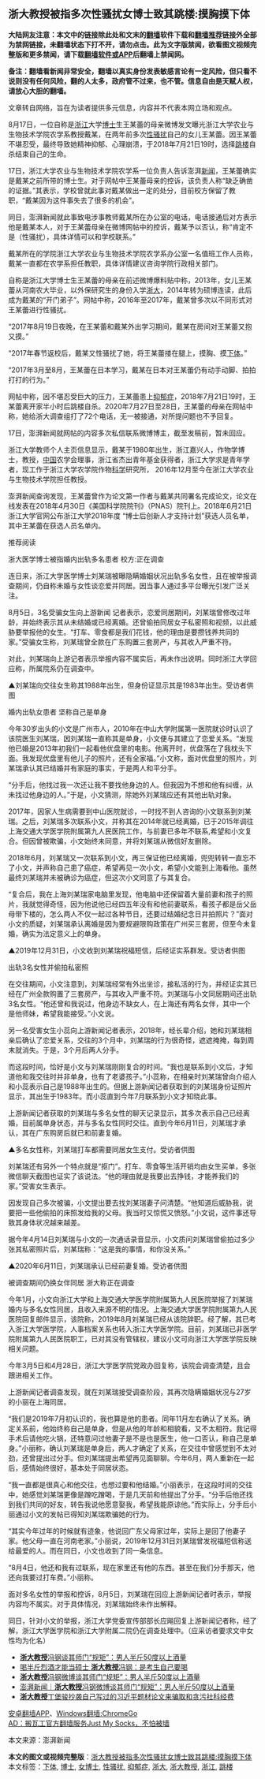  <h2>浙大教授被指多次性骚扰女博士致其跳楼:摸胸摸下体</h2> <p class="notice"><b>大陆网友注意：本文中的链接除此处和文末的<a href="https://github.com/bannedbook/fanqiang" >翻墙</a>软件下载和<a href="https://github.com/killgcd/justmysocks/blob/master/README.md">翻墙推荐</a>链接外全部为禁网链接，未翻墙状态下打不开，请勿点击。此为文字版禁闻，欲看图文视频完整版和更多禁闻，请下载<a href="https://github.com/bannedbook/fanqiang">翻墙软件或APP</a>后翻墙上禁闻网。</p><p>备注：翻墙看新闻非常安全，翻墙以真实身份发表敏感言论有一定风险，但只看不说则没有任何风险，翻的人太多，政府管不过来，也不管。信息自由是天赋人权，请放心大胆的翻墙。</b></p>  <div class="entry"> <p>文章转自网络，旨在为读者提供多元信息，内容并不代表本网立场和观点。</p> <p>8月17日，一位自称是<a href="https://www.bannedbook.org/bnews/tag/%e6%b5%99%e6%b1%9f/" class="st_tag internal_tag" rel="tag" title="标签 浙江 下的日志">浙江</a>大学<a href="https://www.bannedbook.org/bnews/tag/%E5%8D%9A%E5%A3%AB/" class="st_tag internal_tag" rel="tag" title="标签 博士 下的日志">博士</a>生王某蕾的母亲微博发文曝光浙江大学农业与生物技术学院农学系教授戴某，在两年前多次<a href="https://www.bannedbook.org/bnews/tag/%E6%80%A7%E9%AA%9A%E6%89%B0/" class="st_tag internal_tag" rel="tag" title="标签 性骚扰 下的日志">性骚扰</a>自己的女儿王某蕾。因王某蕾不堪忍受，最终导致她精神抑郁、心理崩溃，于2018年7月21日19时，选择<a href="https://www.bannedbook.org/bnews/tag/%e8%b7%b3%e6%a5%bc/" class="st_tag internal_tag" rel="tag" title="标签 跳楼 下的日志">跳楼</a>自杀结束自己的生命。</p> <p>17日，浙江大学农业与生物技术学院农学系一位负责人告诉澎湃<span class='wp_keywordlink_affiliate'><a href="https://www.bannedbook.org/" title="新闻">新闻</a></span>，王某蕾确实是戴某之前所带的博士生。对于网帖中王某蕾母亲的控诉，该负责人称“缺乏确凿的证据。”其表示，学校曾就此事对戴某做出一定的处分，目前校方保留了教职，“戴某因为这件事失去了很多的机会”。</p> <p>同日，澎湃新闻就此事致电涉事教师戴某所在办公室的电话，电话接通后对方表示他是戴某本人，对于王某蕾母亲在微博网帖中的控诉，戴某予以否认，称“肯定不是（性骚扰），具体详情可以和学校联系。”</p> <p>戴某所在的学院浙江大学农业与生物技术学院农学系办公室一名值班工作人员称，戴某一直都在农学系担任教职，具体详情建议咨询学院行政相关部门。</p> <p>自称是浙江大学博士生王某蕾的母亲在前述微博爆料贴中称，2013年，女儿王某蕾从河南农大毕业，以外保研究生的身份入学<a href="https://www.bannedbook.org/bnews/tag/%e6%b5%99%e5%a4%a7/" class="st_tag internal_tag" rel="tag" title="标签 浙大 下的日志">浙大</a>，2014年转为硕博连读，此后成为戴某的“开门弟子”。网帖中称，2016年至2017年，戴某曾多次以不同形式对王某蕾进行性骚扰。</p> <p>“2017年8月19日夜晚，在王某蕾和戴某外出学习期间，戴某在房间对王某蕾又抱又摸。”</p> <p>“2017年春节返校后，戴某又性骚扰了她，将王某蕾搂在腿上，摸胸、摸<a href="https://www.bannedbook.org/bnews/tag/%E4%B8%8B%E4%BD%93/" class="st_tag internal_tag" rel="tag" title="标签 下体 下的日志">下体</a>。”</p> <p>“2017年3月至8月，王某蕾在日本学习，戴某在日本对王某蕾仍有动手动脚、拍拍打打的行为。”</p> <p>网帖中称，因不堪忍受巨大的压力，王某蕾患上<a href="https://www.bannedbook.org/bnews/tag/%e6%8a%91%e9%83%81%e7%97%87/" class="st_tag internal_tag" rel="tag" title="标签 抑郁症 下的日志">抑郁症</a>，2018年7月21日19时，王某蕾离开家半小时后跳楼自杀。2020年7月27日至28日，王某蕾的母亲在网帖中称，她给浙大调查组打了72个电话，无一被接通，对所提问题也不予回复。</p> <p>17日，澎湃新闻就网帖的内容多次私信联系微博博主，截至发稿前，暂未回应。</p>  <p>浙江大学教师个人主页信息显示，戴某于1980年出生，浙江嘉兴人，作物学博士，教授，<span class='wp_keywordlink_affiliate'><a href="https://www.bannedbook.org/" title="中国" target="_blank">中国</a></span>农学会理事，浙江省杰出青年基金获得者，浙江大学求是青年学者，现工作于浙江大学农学院作物<span class='wp_keywordlink'><a href="https://www.bannedbook.org/forum11/topic309.html" title="禁片：“科学”的棍子" target="_blank">科学</a></span>研究所， 2016年12月至今在浙江大学农业与生物技术学院担任教授。</p> <p>澎湃新闻查询发现，王某蕾曾作为论文第一作者与戴某共同署名完成论文，论文在线发表在2018年4月30日《美国科学院院刊》（PNAS）院刊上。2018年6月21日浙江大学官网公布浙江大学2018年度 “博士后创新人才支持计划”获选人员名单，其中王某蕾在获选人员名单内。</p> <p>推荐阅读</p> <p>浙大医学博士被指婚内出轨多名患者 校方:正在调查</p> <p>连日来，浙江大学医学博士刘某瑞被曝隐瞒婚姻状况出轨多名女性，且在被举报调查期间，仍自称未婚与女性谈恋爱并同居。因当事人通过多平台曝光引发广泛关注。</p> <p>8月5日，3名受骗女生向上游新闻 记者表示，恋爱同居期间，刘某瑞曾修改过年龄，并始终表示其从未结婚或已经离婚。还曾偷拍同居女子私密照和视频，以此威胁要举报他的女生。“打车、零食都是我们花钱，他的理由是要攒钱养共同的家。”受骗女生称，刘某瑞曾全款在广东购置三套房产，与其收入严重不符。</p> <p>对此，刘某瑞向上游记者表示举报内容不属实后，再未作出说明。同时浙江大学回应称，所属院系仍在调查中。</p> <p>▲刘某瑞向交往女生称其1988年出生，但身份证显示其是1983年出生。受访者供图</p> <p>婚内出轨女患者 坚称自己是单身</p> <p>今年30岁出头的小文是广州市人，2010年在中山大学附属第一医院就诊时认识了该院医生刘某瑞，因刘某瑞一直称其是单身，小文便与其建立了恋爱关系。“发现他已婚是2013年初我们一起看他优盘里的电影。他离开时，优盘落在了我枕头下面。我发现优盘里有他儿子的照片，还有全家福。”小文称，面对优盘里的照片，刘某瑞承认其已结婚并有家庭的事实，于是两人和平分手。</p> <p>“分手后，他找过我一次还让我不要找他身边的人。但我因为不想和他有纠缠，从未找过他身边的人。”于是，小文猜测，除她外刘某瑞应还有其他出轨对象。</p>  <p>2017年，因家人生病需要到中山医院就诊，一时找不到人咨询的小文联系到刘某瑞。之后，刘某瑞多次联系小文，并称其在2014年就已经离婚，已于2015年调往上海交通大学医学院附属第九人民医院工作，与前妻已多年不联系,希望和小文复合。但因曾被欺骗，小文始终未同意，并将刘某瑞从微信好友删除。</p> <p>2018年6月，刘某瑞又一次联系到小文，再三保证他已经离婚，兜兜转转一直忘不了小文，并声称自己患了癌症，希望再见一次小文，希望小文能到上海看他。虽然最终刘某瑞并未被确诊为癌症，但这次小文同意了与其复合。</p> <p>“复合后，我在上海刘某瑞家电脑里发现，他电脑中还保留着大量前妻和孩子的照片，我就觉得奇怪，因为他说他已经四五年没有和他前妻联系，看孩子都是岳父岳母带下楼的，怎么两人不仅一起过各种节日，还要过结婚纪念日并拍照片？”面对小文的质疑，刘某瑞承认离婚是因为要规避限购政策在广州买三套房，但至今未复婚，确实为法定意义上的单身。</p> <p>▲2019年12月31日，小文收到刘某瑞祝福短信，后经证实系群发。受访者供图</p> <p>出轨3名女性并偷拍私密照</p> <p>在交往期间，小文注意到，刘某瑞经常有外出坐诊，接私活的行为，并经证实其已经在广州全款购置了三套房产，与其收入严重不符。刘某瑞与小文同居期间还出轨3名女性。“他还曾和我说过，他身边不缺女人，在上海还有两名女伴，其中一个是他师妹，希望我能接受。”小文说。</p> <p>另一名受害女生小蕊向上游新闻记者表示，2018年，经长辈介绍，她和刘某瑞相亲后确认了恋爱关系，交往的3个月中，刘某瑞的行为很奇怪，遮遮掩掩，每到周末就消失。于是，3个月后两人分手。</p> <p>而这段时间，恰好是小文与刘某瑞刚刚复合的时间。“我也是联系到小文后，才知道他和我交往时并非单身，也有了老婆孩子。”小蕊称，在相亲时刘某瑞曾向介绍人和小蕊表示自己是1988年出生的。但据上游新闻记者获取到的刘某瑞身份证照片显示，其出生于1983年。而小蕊直到今年7月联系到小文才知晓此事。</p> <p>上游新闻记者获取的刘某瑞与多名女性的聊天记录显示，其多次表示自己已经离婚，目前属单身状态，并与多名女性同时交往。直到今年6月11日，刘某瑞才承认，其在广东购房后就已和前妻复婚。</p> <p>▲多名女性称，刘某瑞打车都需要同居女生支付。受访者供图</p> <p>刘某瑞还有另外一个特点就是“抠门”。打车、零食等生活开销均由女生买单，多张微信聊天截图也证实了该说法。“他的理由就是我要出去挣钱，才能养我们的家。”受害女生表示。</p>  <p>因发现自己多次被骗，小文提出要去找刘某瑞妻子问清楚。“他知道后威胁我，说要把一些他偷拍的床照发给我的父母。我当时又惊慌又愤怒。”小文说，这件事还导致其身体状况越来越差。</p> <p>据今年4月14日刘某瑞与小文的一次通话录音显示，小文质问刘某瑞曾偷拍过多少张其私密照片后，刘某瑞称：“这是我的事情，和你没关系。”</p> <p>▲2020年6月11日，刘某瑞承认已经前妻复婚。受访者供图</p> <p>被调查期间仍换女伴同居 浙大称正在调查</p> <p>今年1月，小文向浙江大学和上海交通大学医学院附属第九人民医院举报了刘某瑞婚内与多名女性同居，且收入来源不明的情况。上海交通大学医学院附属第九人民医院回复邮件显示，该院称，2019年8月刘某瑞已经从该院辞职。经了解，其已考入浙江大学医学院，人事档案关系也转入浙江大学医学院。目前，刘某瑞已非医学院附属第九人民医院职工，已对其没有管辖权，建议小文可向浙江大学医学院反映相关问题。</p> <p>今年3月5日和4月28日，浙江大学医学院党政办回复称，该院会调查清楚，且会跟进相关工作。</p> <p>上游新闻记者调查发现，就在刘某瑞接受调查阶段，其再次隐瞒婚姻状况与27岁的小丽在上海同居。</p> <p>“我们是2019年7月初认识的，我也算是他的患者。同年11月左右确认了关系。确定关系前，他始终称自己是单身，但是从他的年龄和相貌看，又不太相符。我记得手术后请他吃火锅，还特意问过他妻子是不是也是医生，他一口否认，称自己是单身。”小丽称，确认刘某瑞是单身后，两人才确定了关系，在交往中曾感觉到不太对劲，还曾提出过分手。但刘某瑞提出希望再见面聊聊。今年6月，两人重新在一起后，感情始终很好，基本处于同居状态。</p> <p>“我一直都是很真心和他交往，也想过要和他结婚。”小丽表示，在这段时间的交往中，她感觉刘某瑞更像是蹭吃蹭喝，于是几天前和他提出了分手。“分手后他还找到我们共同的好友，转告我说他愿意娶我，希望我能原谅他。”而实际上，分手后小丽通过小文的发帖已得知刘某瑞欺骗她的行为。</p> <p>“其实今年过年的时候就有迹象，他说回广东父母家过年，实际上是回了他妻子家。他父母一直在河南老家。”小丽说，2019年12月31日刘某瑞曾发祝福短信称送给最爱的人。而在同日，小文也收到了同一条信息。</p> <p>“8月4日，他还和我有过联系，现在家里还有他的东西。甚至在我们分手那天，他还向我要过打车费。”小丽称。</p>  <p>面对多名女性的举报和控诉，8月5日，刘某瑞在回应上游新闻记者时表示，举报内容均不属实。对于具体情况，刘某瑞始终未作出解释。</p> <p>同日，针对小文的举报，浙江大学党委宣传部部长应飚回复上游新闻记者称，经了解，浙江大学医学院和浙江大学附属二院仍在调查处理中。（应采访者要求文中女性均为化名）</p> <ul class='op-related-articles' title='相关阅读'> <li><a href='https://www.bannedbook.org/bnews/comments/20191226/1247767.html' target='_blank'><b>浙大教授</b>冯钢谈其师门“规矩”：男人半斤50度以上酒量</a></li> <li><a href='https://www.bannedbook.org/bnews/baitai/20191224/1246818.html' target='_blank'>喝半斤烈酒才能当硕士 <b>浙大教授</b>冯钢：是考生自己要喝</a></li> <li><a href='https://www.bannedbook.org/bnews/ssgc/20191223/1246343.html' target='_blank'><b>浙大教授</b>冯钢微博谈其师门“规矩”：男人半斤50度以上酒量</a></li> <li><a href='https://www.bannedbook.org/bnews/baitai/20191223/1246185.html' target='_blank'>澎湃新闻｜<b>浙大教授</b>冯钢微博谈其师门“规矩”：男人半斤50度以上酒量</a></li> <li><a href='https://www.bannedbook.org/bnews/baitai/20191014/1206573.html' target='_blank'><b>浙大教授</b>丁堡骏抄袭自己写过的习近平题材论文来骗取和贪污社科经费</a></li> </ul> <div class="texttj"> <a href="https://github.com/bannedbook/fanqiang/wiki/%E7%A6%81%E9%97%BB%E7%BD%91%E5%AE%89%E5%8D%93%E7%BF%BB%E5%A2%99%E6%96%B0%E9%97%BBAPP" target="_blank">安卓翻墙APP</a>、<a href="https://github.com/bannedbook/fanqiang/wiki/Chrome%E4%B8%80%E9%94%AE%E7%BF%BB%E5%A2%99%E5%8C%85" target="_blank">Windows翻墙:ChromeGo</a><br/> <a href="https://github.com/killgcd/justmysocks/blob/master/README.md" target="_blank">AD：搬瓦工官方翻墙服务Just My Socks，不怕被墙</a> </div><p>本文来源：澎湃新闻</p><a name='sharetosocial'></a>         <div><b>本文的图文或视频完整版</b>：<a href='https://www.bannedbook.org/bnews/baitai/20200817/1381592.html'>浙大教授被指多次性骚扰女博士致其跳楼:摸胸摸下体</a></div>  </div><!--END ENTRY--> <div class="postfooter"> <div>本文标签：<a href="https://www.bannedbook.org/bnews/tag/%E4%B8%8B%E4%BD%93/" rel="tag">下体</a>, <a href="https://www.bannedbook.org/bnews/tag/%E5%8D%9A%E5%A3%AB/" rel="tag">博士</a>, <a href="https://www.bannedbook.org/bnews/tag/%e5%a5%b3%e5%8d%9a%e5%a3%ab/" rel="tag">女博士</a>, <a href="https://www.bannedbook.org/bnews/tag/%E6%80%A7%E9%AA%9A%E6%89%B0/" rel="tag">性骚扰</a>, <a href="https://www.bannedbook.org/bnews/tag/%e6%8a%91%e9%83%81%e7%97%87/" rel="tag">抑郁症</a>, <a href="https://www.bannedbook.org/bnews/tag/%e6%b5%99%e5%a4%a7/" rel="tag">浙大</a>, <a href="https://www.bannedbook.org/bnews/tag/%E6%B5%99%E5%A4%A7%E6%95%99%E6%8E%88/" rel="tag">浙大教授</a>, <a href="https://www.bannedbook.org/bnews/tag/%e6%b5%99%e6%b1%9f/" rel="tag">浙江</a>, <a href="https://www.bannedbook.org/bnews/tag/%e8%b7%b3%e6%a5%bc/" rel="tag">跳楼</a></div>  </div><!--END POSTFOOTER--> 